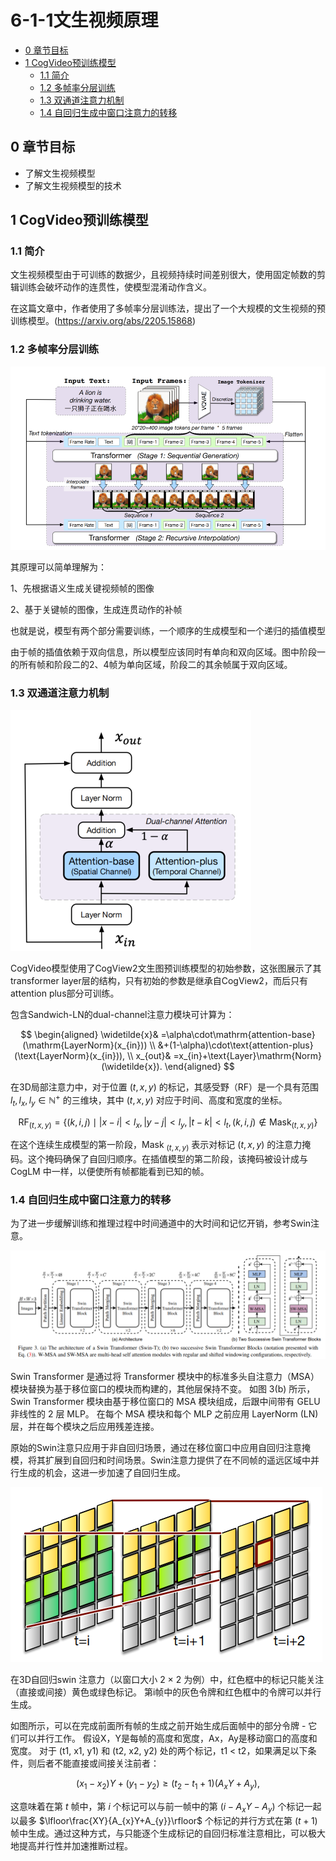 # 6-1-1文生视频原理

- [0 章节目标](#0-章节目标)
- [1 CogVideo预训练模型 ](#1-CogVideo预训练模型)
  - [1.1 简介](#11-简介)
  - [1.2 多帧率分层训练](#12-多帧率分层训练)
  - [1.3 双通道注意力机制](#13-双通道注意力机制)
  - [1.4 自回归生成中窗口注意力的转移](#14-自回归生成中窗口注意力的转移)

## 0 章节目标

- 了解文生视频模型
- 了解文生视频模型的技术

## 1 CogVideo预训练模型

### 1.1 简介

文生视频模型由于可训练的数据少，且视频持续时间差别很大，使用固定帧数的剪辑训练会破坏动作的连贯性，使模型混淆动作含义。

在这篇文章中，作者使用了多帧率分层训练法，提出了一个大规模的文生视频的预训练模型。(https://arxiv.org/abs/2205.15868)

### 1.2 多帧率分层训练

![多帧率分层训练](/content/images/6-1-1_1multi_frame.png)

其原理可以简单理解为：

1、先根据语义生成关键视频帧的图像

2、基于关键帧的图像，生成连贯动作的补帧

也就是说，模型有两个部分需要训练，一个顺序的生成模型和一个递归的插值模型

由于帧的插值依赖于双向信息，所以模型应该同时有单向和双向区域。图中阶段一的所有帧和阶段二的2、4帧为单向区域，阶段二的其余帧属于双向区域。

### 1.3 双通道注意力机制

![双通道注意力机制](/content/images/6-1-1_2dual_channel_attention.png)



CogVideo模型使用了CogView2文生图预训练模型的初始参数，这张图展示了其transformer layer层的结构，只有初始的参数是继承自CogView2，而后只有attention plus部分可训练。

包含Sandwich-LN的dual-channel注意力模块可计算为：

$$
\begin{aligned}
\widetilde{x}& =\alpha\cdot\mathrm{attention-base}(\mathrm{LayerNorm}(x_{in}))  \\
&+(1-\alpha)\cdot\text{attention-plus}(\text{LayerNorm}(x_{in})), \\
x_{out}& =x_{in}+\text{Layer}\mathrm{Norm}(\widetilde{x}). 
\end{aligned}
$$

在3D局部注意力中，对于位置 $(t,x,y)$ 的标记，其感受野（RF）是一个具有范围 $l_t,l_x,l_y\in\mathbb{N}^+$ 的三维块，其中 $(t,x,y)$ 对应于时间、高度和宽度的坐标。

$$
\mathrm{RF}_{(t,x,y)}=\{(k,i,j)\mid|x-i|<l_x,|y-j|<l_y,|t-k|<l_t,(k,i,j)\notin\mathrm{Mask}_{(t,x,y)}\}
$$

在这个连续生成模型的第一阶段，Mask $_{(t,x,y)}$ 表示对标记 $(t,x,y)$ 的注意力掩码。这个掩码确保了自回归顺序。在插值模型的第二阶段，该掩码被设计成与 CogLM 中一样，以便使所有帧都能看到已知的帧。

### 1.4 自回归生成中窗口注意力的转移

为了进一步缓解训练和推理过程中时间通道中的大时间和记忆开销，参考Swin注意。

![Swin Transformer](/content/images/6-1-1_3swin.png)

Swin Transformer 是通过将 Transformer 模块中的标准多头自注意力（MSA）模块替换为基于移位窗口的模块而构建的，其他层保持不变。 如图 3(b) 所示，Swin Transformer 模块由基于移位窗口的 MSA 模块组成，后跟中间带有 GELU 非线性的 2 层 MLP。 在每个 MSA 模块和每个 MLP 之前应用 LayerNorm (LN) 层，并在每个模块之后应用残差连接。

原始的Swin注意只应用于非自回归场景，通过在移位窗口中应用自回归注意掩模，将其扩展到自回归和时间场景。Swin注意力提供了在不同帧的遥远区域中并行生成的机会，这进一步加速了自回归生成。

![3D 自回归swin](/content/images/6-1-1_43Dswin.png)



在3D自回归swin 注意力（以窗口大小 2 × 2 为例）中，红色框中的标记只能关注（直接或间接）黄色或绿色标记。 第i帧中的灰色令牌和红色框中的令牌可以并行生成。

如图所示，可以在完成前面所有帧的生成之前开始生成后面帧中的部分令牌 - 它们可以并行工作。 假设X，Y是每帧的高度和宽度，Ax，Ay是移动窗口的高度和宽度。 对于 (t1, x1, y1) 和 (t2, x2, y2) 处的两个标记，t1 < t2，如果满足以下条件，则后者不能直接或间接关注前者：

$$
(x_1-x_2)Y+(y_1-y_2)\ge(t_2-t_1+1)(A_xY+A_y),
$$

这意味着在第 $t$ 帧中，第 $i$ 个标记可以与前一帧中的第 $(i-A_xY-A_y)$ 个标记一起以最多 $\lfloor\frac{XY}{A_{x}Y+A_{y}}\rfloor$ 个标记的并行方式在第 $(t+1)$ 帧中生成。通过这种方式，与只能逐个生成标记的自回归标准注意相比，可以极大地提高并行性并加速推断过程。
